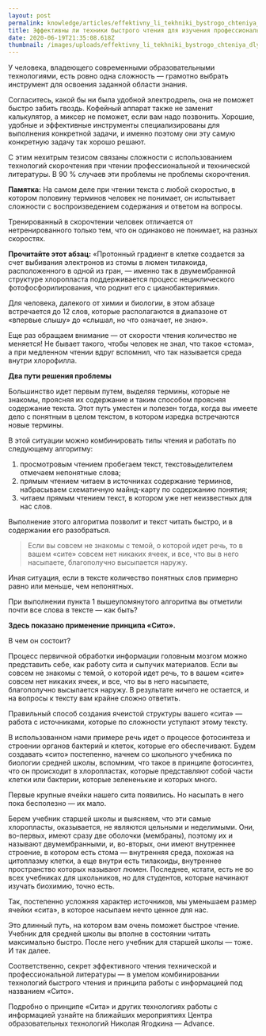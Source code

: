 ```yaml
---
layout: post
permalink: knowledge/articles/effektivny_li_tekhniki_bystrogo_chteniya_dlya_izucheniya_professionalnoy_i_tekhnicheskoy_literatury/index.html
title: Эффективны ли техники быстрого чтения для изучения профессиональной и технической литературы?
date: 2020-06-19T21:35:08.618Z
thumbnail: /images/uploads/effektivny_li_tekhniki_bystrogo_chteniya_dlya_izucheniya_professionalnoy_i_tekhnicheskoy_literatury-01.jpg
---
```

У человека, владеющего современными образовательными технологиями, есть ровно одна сложность — грамотно выбрать инструмент для освоения заданной области знания.

Согласитесь, какой бы ни была удобной электродрель, она не поможет быстро забить гвоздь. Кофейный аппарат также не заменит калькулятор, а миксер не поможет, если вам надо позвонить. Хорошие, удобные и эффективные инструменты специализированы для выполнения конкретной задачи, и именно поэтому они эту самую конкретную задачу так хорошо решают.

С этим нехитрым тезисом связаны сложности с использованием технологий скорочтения при чтении профессиональной и технической литературы. В 90 % случаев эти проблемы не проблемы скорочтения.

**Памятка:** На самом деле при чтении текста с любой скоростью, в котором половину терминов человек не понимает, он испытывает сложности с воспроизведением содержания и ответом на вопросы.

Тренированный в скорочтении человек отличается от нетренированного только тем, что он одинаково не понимает, на разных скоростях.

**Прочитайте этот абзац:**
«Протонный градиент в клетке создается за счет выбивания электронов из стомы в люмен тилакоида, расположенного в одной из гран, — именно так в двумембранной структуре хлоропласта поддерживается процесс нециклического фотофосфорилирования, что роднит его с цианобактериями».

Для человека, далекого от химии и биологии, в этом абзаце встречается до 12 слов, которые располагаются в диапазоне от «впервые слышу» до «слышал, но что означает, не знаю».

Еще раз обращаем внимание — от скорости чтения количество не меняется! Не бывает такого, чтобы человек не знал, что такое «стома», а при медленном чтении вдруг вспомнил, что так называется среда внутри хлорофилла.

**Два пути решения проблемы**

Большинство идет первым путем, выделяя термины, которые не знакомы, проясняя их содержание и таким способом проясняя содержание текста. Этот путь уместен и полезен тогда, когда вы имеете дело с понятным в целом текстом, в котором изредка встречаются новые термины.

В этой ситуации можно комбинировать типы чтения и работать по следующему алгоритму:

1. просмотровым чтением пробегаем текст, текстовыделителем отмечаем непонятные слова;
2. прямым чтением читаем в источниках содержание терминов, набрасываем схематичную майнд-карту по содержанию понятия;
3. читаем прямым чтением текст, в котором уже нет неизвестных для нас слов.

Выполнение этого алгоритма позволит и текст читать быстро, и в содержании его разобраться.

>Если вы совсем не знакомы с темой, о которой идет речь, то в вашем «сите» совсем нет никаких ячеек, и все, что вы в него насыпаете, благополучно высыпается наружу.

Иная ситуация, если в тексте количество понятных слов примерно равно или меньше, чем непонятных.

При выполнении пункта 1 вышеупомянутого алгоритма вы отметили почти все слова в тексте — как быть?

**Здесь показано применение принципа «Сито».**

В чем он состоит?

Процесс первичной обработки информации головным мозгом можно представить себе, как работу сита и сыпучих материалов. Если вы совсем не знакомы с темой, о которой идет речь, то в вашем «сите» совсем нет никаких ячеек, и все, что вы в него насыпаете, благополучно высыпается наружу. В результате ничего не остается, и на вопросы к тексту вам крайне сложно ответить.

Правильный способ создания ячеистой структуры вашего «сита» — работа с источниками, которые по сложности уступают этому тексту.

В использованном нами примере речь идет о процессе фотосинтеза и строении органов бактерий и клеток, которые его обеспечивают. Будем создавать «сито» постепенно, начнем со школьного учебника по биологии средней школы, вспомним, что такое в принципе фотосинтез, что он происходит в хлоропластах, которые представляют собой части клетки или бактерии, которые зелененькие и которых много.

Первые крупные ячейки нашего сита появились. Но насыпать в него пока бесполезно — их мало.

Берем учебник старшей школы и выясняем, что эти самые хлоропласты, оказывается, не являются цельными и неделимыми. Они, во-первых, имеют сразу две оболочки (мембраны), поэтому их и называют двумембранными, и, во-вторых, они имеют внутреннее строение, в котором есть стома — внутренняя среда, похожая на цитоплазму клетки, а еще внутри есть тилакоиды, внутреннее пространство которых называют люмен. Последнее, кстати, есть не во всех учебниках для школьников, но для студентов, которые начинают изучать биохимию, точно есть.

Так, постепенно усложняя характер источников, мы уменьшаем размер ячейки «сита», в которое насыпаем нечто ценное для нас.

Это длинный путь, на котором вам очень поможет быстрое чтение. Учебник для средней школы вы вполне в состоянии читать максимально быстро. После него учебник для старшей школы — тоже. И так далее.

Соответственно, секрет эффективного чтения технической и профессиональной литературы — в умелом комбинировании технологий быстрого чтения и принципа работы с информацией под названием «Сито».

Подробно о принципе «Сита» и других технологиях работы с информацией узнайте на ближайших мероприятиях Центра образовательных технологий Николая Ягодкина — Advance.
